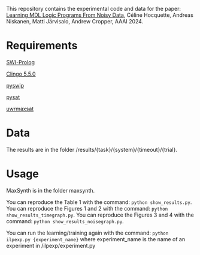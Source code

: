 
This repository contains the experimental code and data for the paper: [Learning MDL Logic Programs From Noisy Data](https://arxiv.org/pdf/2308.09393.pdf), Céline Hocquette, Andreas Niskanen, Matti Järvisalo, Andrew Cropper, AAAI 2024.

# Requirements

[SWI-Prolog](https://www.swi-prolog.org)

[Clingo 5.5.0](https://potassco.org/clingo/)

[pyswip](https://pysathq.github.io)

[pysat](https://developers.google.com/optimization)

[uwrmaxsat](https://github.com/marekpiotrow/UWrMaxSat)

# Data

The results are in the folder /results/{task}/{system}/{timeout}/{trial}.

# Usage

MaxSynth is in the folder maxsynth.

You can reproduce the Table 1 with the command: `python show_results.py`.
You can reproduce the Figures 1 and 2 with the command: `python show_results_timegraph.py`.
You can reproduce the Figures 3 and 4 with the command: `python show_results_noisegraph.py`.

You can run the learning/training again with the command: `python ilpexp.py {experiment_name}` where experiment_name is the name of an experiment in /ilpexp/experiment.py
